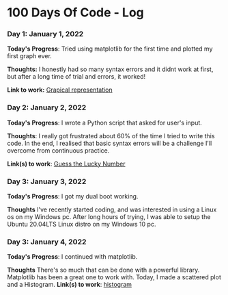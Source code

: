 # 100 Days Of Code - Log

### Day 1: January 1, 2022

**Today's Progress**: Tried using matplotlib for the first time and plotted my first graph ever.

**Thoughts:** I honestly had so many syntax errors and it didnt work at first, but after a long time of trial and errors, it worked!

**Link to work:** [Grapical representation](https://github.com/Faitholo/100DaysOfCode/blob/main/matplot.py)

### Day 2: January 2, 2022

**Today's Progress**: I wrote a Python script that asked for user's input.

**Thoughts**: I really got frustrated about 60% of the time I tried to write this code. In the end, I realised that basic syntax errors will be a challenge I'll overcome from continuous practice.

**Link(s) to work**: [Guess the Lucky Number](https://github.com/Faitholo/100DaysOfCode/blob/main/basic_user_input.py)


### Day 3: January 3, 2022

**Today's Progress**: I got my dual boot working.

**Thoughts** I've recently started coding, and was interested in using a Linux os on my Windows pc. After long hours of trying, I was able to setup the Ubuntu 20.04LTS Linux distro on my Windows 10 pc.


### Day 3: January 4, 2022

**Today's Progress**: I continued with matplotlib.

**Thoughts** There's so much that can be done with a powerful library. Matplotlib has been a great one to work with. Today, I made a scattered plot and a Histogram.
**Link(s) to work**: [histogram](https://Faitholo/100DaysOfCode)
